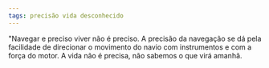 ```yaml
---
tags: precisão vida desconhecido
---
```

"Navegar e preciso viver não é preciso. A precisão da navegação se dá pela facilidade de direcionar o movimento do navio com instrumentos e com a força do motor. A vida não é precisa, não sabemos o que virá amanhã.

